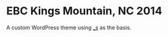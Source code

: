 EBC Kings Mountain, NC 2014
===========================

A custom WordPress theme using [_s](http://underscores.me) as the basis.